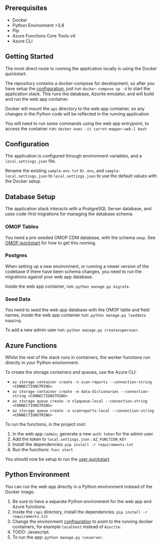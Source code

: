 ## Prerequisites

- Docker
- Python Environment >3.8
- Pip
- Azure Functions Core Tools v4
- Azure CLI

## Getting Started

The most direct route to running the application locally is using the Docker quickstart.

The repository contains a docker-compose for development, so after you have setup the [configuration](#configuration), just run `docker-compose up -d` to start the application stack. This runs the database, Azurite emulator, and will build and run the web app container.

Docker will mount the `api` directory to the web app container, so any changes in the Python code will be reflected in the running application.

You will need to run some commands using the web app entrypoint, to access the container run: `docker exec -it carrot-mapper-web-1 bash`

## Configuration

The application is configured through environment variables, and a `local.settings.json` file.

Rename the existing `sample-env.txt` to `.env`, and `sample-local.settings.json` to `local.settings.json` to use the default values with the Docker setup.

## Database Setup

The application stack interacts with a PostgreSQL Server database, and uses code-first migrations for managing the database schema.

### OMOP Tables

You need a pre-seeded OMOP CDM database, with the schema `omop`. See [OMOP quickstart](../quickstart-omop) for how to get this running.

### Postgres

When setting up a new environment, or running a newer version of the codebase if there have been schema changes, you need to run the migrations against your web app database.

Inside the web app container, run: `python manage.py migrate`.

### Seed Data

You need to seed the web app database with the OMOP table and field names, inside the web app container run: `python manage.py loaddata mapping`.  

To add a new admin user run: `python manage.py createsuperuser`.

## Azure Functions

Whilst the rest of the stack runs in containers, the worker functions run directly in your Python environment.

To create the storage containers and queues, use the Azure CLI:

- `az storage container create -n scan-reports --connection-string <CONNECTIONSTRING>`
- `az storage container create -m data-dictionaries --connection-string <CONNECTIONSTRING>`
- `az storage queue create -n nlpqueue-local --connection-string <CONNECTIONSTRING>`
- `az storage queue create -n scanreports-local --connection-string <CONNECTIONSTRING>`

To run the functions, in the project root:

1. In the web app `/admin`, generate a new `auth token` for the admin user.
2. Add the token to `local.settings.json` : `AZ_FUNCTION_KEY`
3. Install the dependencies: `pip install -r requirements.txt`
4. Run the functions: `func start`

You should now be setup to run the [user quickstart](../quickstart).

## Python Environment

You can run the web app directly in a Python environment instead of the Docker image.

1. Be sure to have a separate Python environment for the web app and Azure functions.
2. Inside the `/api` directory, install the dependencies: `pip install -r requirements.txt`
3. Change the environment [configuration](#configuration) to point to the running docker containers, for example `localhost` instead of `Azurite`.
4. TODO: Javascript.
5. To run the app: `python manage.py runserver`.
